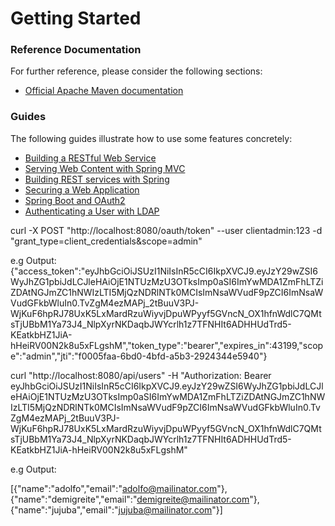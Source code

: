# Getting Started

### Reference Documentation
For further reference, please consider the following sections:

* [Official Apache Maven documentation](https://maven.apache.org/guides/index.html)

### Guides
The following guides illustrate how to use some features concretely:

* [Building a RESTful Web Service](https://spring.io/guides/gs/rest-service/)
* [Serving Web Content with Spring MVC](https://spring.io/guides/gs/serving-web-content/)
* [Building REST services with Spring](https://spring.io/guides/tutorials/bookmarks/)
* [Securing a Web Application](https://spring.io/guides/gs/securing-web/)
* [Spring Boot and OAuth2](https://spring.io/guides/tutorials/spring-boot-oauth2/)
* [Authenticating a User with LDAP](https://spring.io/guides/gs/authenticating-ldap/)

curl -X POST "http://localhost:8080/oauth/token" --user clientadmin:123 -d "grant_type=client_credentials&scope=admin"

e.g Output:
{"access_token":"eyJhbGciOiJSUzI1NiIsInR5cCI6IkpXVCJ9.eyJzY29wZSI6WyJhZG1pbiJdLCJleHAiOjE1NTUzMzU3OTksImp0aSI6ImYwMDA1ZmFhLTZiZDAtNGJmZC1hNWIzLTI5MjQzNDRlNTk0MCIsImNsaWVudF9pZCI6ImNsaWVudGFkbWluIn0.TvZgM4ezMAPj_2tBuuV3PJ-WjKuF6hpRJ78UxK5LxMardRzuWiyvjDpuWPyyf5GVncN_OX1hfnWdlC7QMtsTjUBbM1Ya73J4_NlpXyrNKDaqbJWYcrlh1z7TFNHIt6ADHHUdTrd5-KEatkbHZ1JiA-hHeiRV00N2k8u5xFLgshM","token_type":"bearer","expires_in":43199,"scope":"admin","jti":"f0005faa-6bd0-4bfd-a5b3-2924344e5940"}

curl "http://localhost:8080/api/users" -H "Authorization: Bearer eyJhbGciOiJSUzI1NiIsInR5cCI6IkpXVCJ9.eyJzY29wZSI6WyJhZG1pbiJdLCJleHAiOjE1NTUzMzU3OTksImp0aSI6ImYwMDA1ZmFhLTZiZDAtNGJmZC1hNWIzLTI5MjQzNDRlNTk0MCIsImNsaWVudF9pZCI6ImNsaWVudGFkbWluIn0.TvZgM4ezMAPj_2tBuuV3PJ-WjKuF6hpRJ78UxK5LxMardRzuWiyvjDpuWPyyf5GVncN_OX1hfnWdlC7QMtsTjUBbM1Ya73J4_NlpXyrNKDaqbJWYcrlh1z7TFNHIt6ADHHUdTrd5-KEatkbHZ1JiA-hHeiRV00N2k8u5xFLgshM"

e.g Output:

[{"name":"adolfo","email":"adolfo@mailinator.com"},{"name":"demigreite","email":"demigreite@mailinator.com"},{"name":"jujuba","email":"jujuba@mailinator.com"}]

